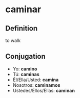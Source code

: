 # caminar

## Definition
to walk

## Conjugation

- Yo: **camino**
- Tú: **caminas**
- Él/Ella/Usted: **camina**
- Nosotros: **caminamos**
- Ustedes/Ellos/Ellas: **caminan**